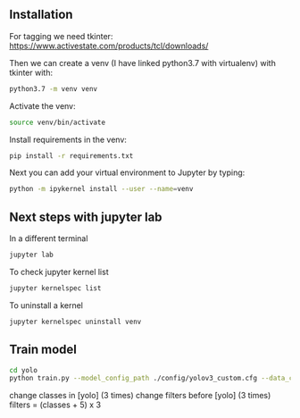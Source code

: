 ## Installation

For tagging we need tkinter: https://www.activestate.com/products/tcl/downloads/

Then we can create a venv (I have linked python3.7 with virtualenv) with tkinter with:

```bash
python3.7 -m venv venv
```

Activate the venv:

```bash
source venv/bin/activate
```

Install requirements in the venv:

```bash
pip install -r requirements.txt
```

Next you can add your virtual environment to Jupyter by typing:

```bash
python -m ipykernel install --user --name=venv
```

## Next steps with jupyter lab

In a different terminal

```bash
jupyter lab
```
To check jupyter kernel list

```bash
jupyter kernelspec list
```

To uninstall a kernel
```bash
jupyter kernelspec uninstall venv
```

## Train model

```bash
cd yolo
python train.py --model_config_path ./config/yolov3_custom.cfg --data_config_path ./config/coco_custom.data --class_path ./config/coco_custom.names
```

change classes in [yolo] (3 times)
change filters before [yolo] (3 times)
filters = (classes + 5) x 3